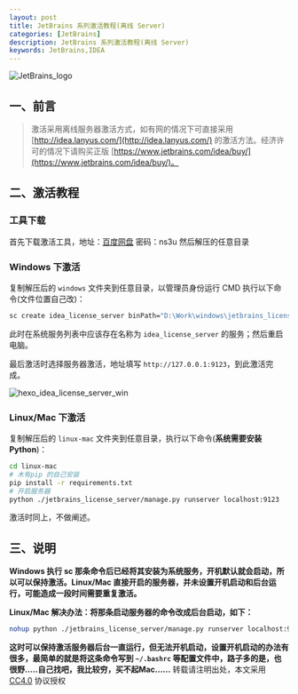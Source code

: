 ```yaml
---
layout: post
title: JetBrains 系列激活教程(离线 Server)
categories: [JetBrains]
description: JetBrains 系列激活教程(离线 Server)
keywords: JetBrains,IDEA
---
```


![JetBrains_logo](https://mritd.b0.upaiyun.com/markdown/JetBrains_Drive_to_develop.png)

## 一、前言
> 激活采用离线服务器激活方式，如有网的情况下可直接采用 [http://idea.lanyus.com/](http://idea.lanyus.com/) 的激活方法。经济许可的情况下请购买正版 [https://www.jetbrains.com/idea/buy/](https://www.jetbrains.com/idea/buy/)。

<!--more-->

## 二、激活教程

### 工具下载

首先下载激活工具，地址：[百度网盘](http://pan.baidu.com/s/1dDYCB5n)  密码：ns3u 然后解压的任意目录

### Windows 下激活

复制解压后的 `windows` 文件夹到任意目录，以管理员身份运行 CMD 执行以下命令(文件位置自己改)：

``` sh
sc create idea_license_server binPath="D:\Work\windows\jetbrains_license_server\jetbrains_license_server.exe runserver localhost:9123" start=auto
```

此时在系统服务列表中应该存在名称为 `idea_license_server` 的服务；然后重启电脑。

最后激活时选择服务器激活，地址填写 `http://127.0.0.1:9123`，到此激活完成。

![hexo_idea_license_server_win](https://mritd.b0.upaiyun.com/markdown/hexo_idea_license_server_win.png)


### Linux/Mac 下激活

复制解压后的 `linux-mac` 文件夹到任意目录，执行以下命令(**系统需要安装 Python**)：

``` sh
cd linux-mac
# 木有pip 的自己安装
pip install -r requirements.txt
# 开启服务器
python ./jetbrains_license_server/manage.py runserver localhost:9123
```

激活时同上，不做阐述。

## 三、说明

**Windows 执行 sc 那条命令后已经将其安装为系统服务，开机默认就会启动，所以可以保持激活。Linux/Mac 直接开启的服务器，并未设置开机启动和后台运行，可能造成一段时间需要重复激活。**

**Linux/Mac 解决办法：将那条启动服务器的命令改成后台启动，如下：**

``` sh
nohup python ./jetbrains_license_server/manage.py runserver localhost:9123 &
```

**这时可以保持激活服务器后台一直运行，但无法开机启动，设置开机启动的办法有很多，最简单的就是将这条命令写到 `~/.bashrc` 等配置文件中，路子多的是，也很野.....自己找吧，我比较穷，买不起Mac......**
转载请注明出处，本文采用 [CC4.0](http://creativecommons.org/licenses/by-nc-nd/4.0/) 协议授权
